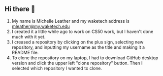 ## Hi there 👋

1.	My name is Michelle Leather and my waketech address is mleather@my.waketech.edu
2.	I created it a little while ago to work on CS50 work, but I haven't done much with it yet.
3.	I creased a repository by clicking on the plus sign, selecting new repository, and inputting my username as the title and making it a README file.
4.	To clone the repository on my laptop, I had to download GitHub desktop version and click the upper left "clone repository" button. Then I selected which repository I wanted to clone.

<!--
**vinsmoke-sanji32/vinsmoke-sanji32** is a ✨ _special_ ✨ repository because its `README.md` (this file) appears on your GitHub profile.

Here are some ideas to get you started:

- 🔭 I’m currently working on ...
- 🌱 I’m currently learning ...
- 👯 I’m looking to collaborate on ...
- 🤔 I’m looking for help with ...
- 💬 Ask me about ...
- 📫 How to reach me: ...
- 😄 Pronouns: ...
- ⚡ Fun fact: ...
-->
